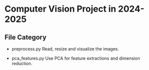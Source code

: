 # Computer Vision Project in 2024-2025

## File Category
- preprocess.py
  Read, resize and visualize the images.

- pca_features.py
  Use PCA for feature extractions and dimension reduction.
  
